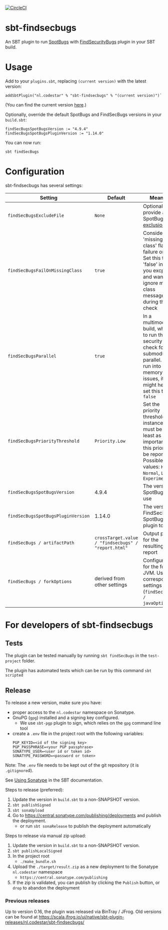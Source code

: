 [![CircleCI](https://circleci.com/gh/code-star/sbt-findsecbugs.png)](https://circleci.com/gh/code-star/sbt-findsecbugs)

# sbt-findsecbugs
An SBT plugin to run [SpotBugs](https://spotbugs.github.io/) with [FindSecurityBugs](https://find-sec-bugs.github.io/) plugin in your SBT build.

# Usage
Add to your `plugins.sbt`, replacing `(current version)` with the latest version:

```
addSbtPlugin("nl.codestar" % "sbt-findsecbugs" % "(current version)")`
```

(You can find the current version [here](https://github.com/code-star/sbt-findsecbugs/releases).)

Optionally, override the default SpotBugs and FindSecBugs versions in your `build.sbt`:

```
findSecBugsSpotBugsVersion := "4.9.4"
findSecBugsSpotBugsPluginVersion := "1.14.0"
```

You can now run: 
```
sbt findSecBugs
```

# Configuration

sbt-findsecbugs has several settings:

| Setting                            | Default                                             | Meaning                                                                                                                                                           |
|------------------------------------|-----------------------------------------------------|-------------------------------------------------------------------------------------------------------------------------------------------------------------------|
| `findSecBugsExcludeFile`           | `None`                                              | Optionally provide a SpotBugs [exclusion file](https://spotbugs.readthedocs.io/en/latest/filter.html)                                                             |
| `findSecBugsFailOnMissingClass`    | `true`                                              | Consider the 'missing class' flag as failure or not. Set this to 'false' in case you excpect and want to ignore missing class messages during the check           |
| `findSecBugsParallel`              | `true`                                              | In a multimodule build, whether to run the security check for all submodules in parallel. If you run into memory issues, it might help to set this to `false`     |
| `findSecBugsPriorityThreshold`     | `Priority.Low`                                      | Set the priority threshold. Bug instances must be at least as important as this priority to be reported. Possible values: `High`, `Normal`, `Low`, `Experimental` |
| `findSecBugsSpotBugsVersion`       | 4.9.4                                               | The version of SpotBugs to use                                                                                                                                    |  
| `findSecBugsSpotBugsPluginVersion` | 1.14.0                                              | The version of FindSecBugs SpotBugs plugin to use                                                                                                                 |
| `findSecBugs / artifactPath`       | `crossTarget.value / "findsecbugs" / "report.html"` | Output path for the resulting report                                                                                                                              |
| `findSecBugs / forkOptions`        | derived from other settings                         | Configuration for the forked JVM. Uses the corresponding settings (`findSecBugs / javaOptions`)                                                                   |

# For developers of sbt-findsecbugs

## Tests
The plugin can be tested manually by running `sbt findSecBugs` in the `test-project` folder.

The plugin has automated tests which can be run by this command `sbt scripted`

## Release
To release a new version, make sure you have:
* proper access to the `nl.codestar` namespace on Sonatype.
* GnuPG (`gpg`) installed and a signing key configured.
  * We use `sbt-pgp` plugin to sign, which relies on the `gpg` command line tool
* create a `.env` file in the project root with the following variables:
  ```
  PGP_KEYID=<id of the signing key>
  PGP_PASSPHRASE=<your PGP passphrase>
  SONATYPE_USER=<user id or token id>
  SONATYPE_PASSWORD=<password or token>

  ```

Note: The `.env` file needs to be kept out of the git repository (it is `.gitignore`d).

See [Using Sonatype](https://www.scala-sbt.org/1.x/docs/Using-Sonatype.html) in the SBT documentation.

Steps to release (preferred):
1. Update the version in `build.sbt` to a non-SNAPSHOT version.
2. `sbt publishSigned`
3. `sbt sonaUpload`
4. Go to https://central.sonatype.com/publishing/deployments and publish the deployment.
   * or run `sbt sonaRelease` to publish the deployment automatically

Steps to release via manual zip upload:
1. Update the version in `build.sbt` to a non-SNAPSHOT version.
2. `sbt publishLocalSigned`
3. In the project root
   * `./make_bundle.sh`
4. Upload the `./target/result.zip` as a new deployment to the Sonatype `nl.codestar` namespace
   * `https://central.sonatype.com/publishing`
5. If the zip is validated, you can publish by clicking the `Publish` button, or `drop` to abandon the deployment


### Previous releases
Up to version 0.16, the plugin was released via BinTray / JFrog. Old versions can be found at https://scala.jfrog.io/ui/native/sbt-plugin-releases/nl.codestar/sbt-findsecbugs/

